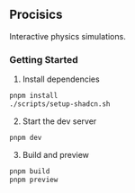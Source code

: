 ## Procisics

Interactive physics simulations.

### Getting Started
1) Install dependencies
```bash
pnpm install
./scripts/setup-shadcn.sh
```

2) Start the dev server
```bash
pnpm dev
```

3) Build and preview
```bash
pnpm build
pnpm preview
```

